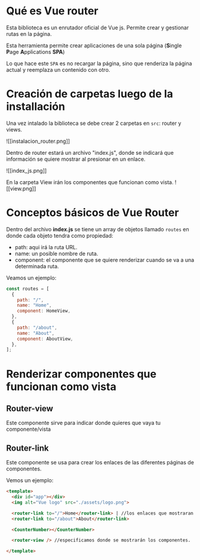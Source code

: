 # Qué es Vue router
Esta biblioteca es un enrutador oficial de Vue js. Permite crear y gestionar rutas en la página.

Esta herramienta permite crear aplicaciones de una sola página (**S**ingle **P**age **A**pplications **SPA**)

Lo que hace este ``SPA`` es no recargar la página, sino que renderiza la página actual y reemplaza un contenido con otro.

# Creación de carpetas luego de la installación
Una vez intalado la biblioteca se debe crear 2 carpetas en ``src``: router y views.

![[instalacion_router.png]]

Dentro de router estará un archivo "index.js", donde se indicará que información se quiere mostrar al presionar en un enlace.

![[index_js.png]]

En la carpeta View irán los componentes que funcionan como vista.
![[view.png]]

# Conceptos básicos de Vue Router
Dentro del archivo **index.js** se tiene un array de objetos llamado ``routes`` en donde cada objeto tendra como propiedad:
- path: aqui irá la ruta URL.
- name: un posible nombre de ruta.
- component: el componente que se quiere renderizar cuando se va a una determinada ruta.

Veamos un ejemplo:

```Javascript
const routes = [
  {
    path: "/",
    name: "Home",
    component: HomeView,
  },
  {
    path: "/about",
    name: "About",
    component: AboutView,
  },
];
```

# Renderizar componentes que funcionan como vista

## Router-view
Este componente sirve para indicar donde quieres que vaya tu componente/vista

## Router-link
Este componente se usa para crear los enlaces de las diferentes páginas de componentes.

Vemos un ejemplo:
```HTML
<template>
  <div id="app"></div>
  <img alt="Vue logo" src="./assets/logo.png">

  <router-link to="/">Home</router-link> | //los enlaces que mostraran determinados componentes.
  <router-link to="/about">About</router-link>

  <CounterNumber></CounterNumber>

  <router-view /> //especificamos donde se mostrarán los componentes.

</template>
```
